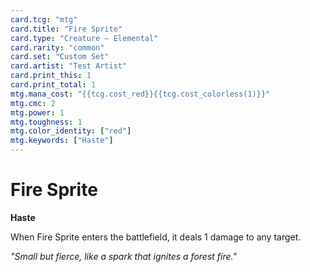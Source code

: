 ```yaml
---
card.tcg: "mtg"
card.title: "Fire Sprite"
card.type: "Creature — Elemental"
card.rarity: "common"
card.set: "Custom Set"
card.artist: "Test Artist"
card.print_this: 1
card.print_total: 1
mtg.mana_cost: "{{tcg.cost_red}}{{tcg.cost_colorless(1)}}"
mtg.cmc: 2
mtg.power: 1
mtg.toughness: 1
mtg.color_identity: ["red"]
mtg.keywords: ["Haste"]
---
```


# Fire Sprite

**Haste**

When Fire Sprite enters the battlefield, it deals 1 damage to any target.

*"Small but fierce, like a spark that ignites a forest fire."*